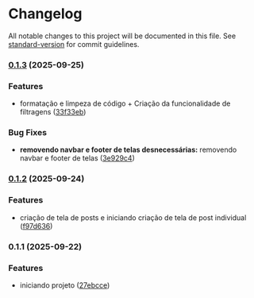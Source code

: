 # Changelog

All notable changes to this project will be documented in this file. See [standard-version](https://github.com/conventional-changelog/standard-version) for commit guidelines.

### [0.1.3](https://github.com/brenno0/case-tecnico-pessoa-desenvolvedora-frontend-nextjs/compare/v0.1.2...v0.1.3) (2025-09-25)


### Features

* formatação e limpeza de código + Criação da funcionalidade de filtragens ([33f33eb](https://github.com/brenno0/case-tecnico-pessoa-desenvolvedora-frontend-nextjs/commit/33f33ebbe4b8f708d080387876142d81e80e2260))


### Bug Fixes

* **removendo navbar e footer de telas desnecessárias:** removendo navbar e footer de telas ([3e929c4](https://github.com/brenno0/case-tecnico-pessoa-desenvolvedora-frontend-nextjs/commit/3e929c4ae7dbd51731c82333189a5e4d1fe4f611))

### [0.1.2](https://github.com/brenno0/case-tecnico-pessoa-desenvolvedora-frontend-nextjs/compare/v0.1.1...v0.1.2) (2025-09-24)


### Features

* criação de tela de posts e iniciando criação de tela de post individual ([f97d636](https://github.com/brenno0/case-tecnico-pessoa-desenvolvedora-frontend-nextjs/commit/f97d6361e6163c0351171e88db51b6c7f73caef8))

### 0.1.1 (2025-09-22)


### Features

* iniciando projeto ([27ebcce](https://github.com/brenno0/case-tecnico-pessoa-desenvolvedora-frontend-nextjs/commit/27ebcce13f9f1bcb5c0cac655e41298d39818b8c))
